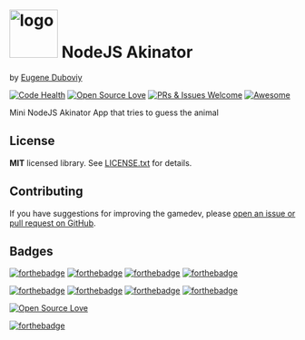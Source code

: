 <h1><img src="https://raw.githubusercontent.com/duboviy/gamedev/master/logo.png" height=85 alt="logo" title="logo"> NodeJS Akinator</h1>

by [Eugene Duboviy](https://duboviy.github.io/)

[![Code Health](https://landscape.io/github/duboviy/gamedev/master/landscape.svg?style=flat)](https://landscape.io/github/duboviy/gamedev/master) [![Open Source Love](https://badges.frapsoft.com/os/mit/mit.svg?v=102)](https://github.com/duboviy/gamedev/) [![PRs & Issues Welcome](https://img.shields.io/badge/PRs%20&%20Issues-welcome-brightgreen.svg)](https://github.com/duboviy/gamedev/pulls) [![Awesome](https://cdn.rawgit.com/sindresorhus/awesome/d7305f38d29fed78fa85652e3a63e154dd8e8829/media/badge.svg)](https://github.com/duboviy/gamedev/)

Mini NodeJS Akinator App that tries to guess the animal


## License

**MIT** licensed library. See [LICENSE.txt](LICENSE.txt) for details.

## Contributing

If you have suggestions for improving the gamedev, please [open an issue or
pull request on GitHub](https://github.com/duboviy/gamedev/).

## Badges

[![forthebadge](http://forthebadge.com/images/badges/fuck-it-ship-it.svg)](https://github.com/duboviy/gamedev/)
[![forthebadge](http://forthebadge.com/images/badges/built-with-love.svg)](https://github.com/duboviy/gamedev/) [![forthebadge](http://forthebadge.com/images/badges/built-by-hipsters.svg)](https://github.com/duboviy/gamedev/) [![forthebadge](http://forthebadge.com/images/badges/built-with-swag.svg)](https://github.com/duboviy/gamedev/)

[![forthebadge](http://forthebadge.com/images/badges/powered-by-electricity.svg)](https://github.com/duboviy/gamedev/) [![forthebadge](http://forthebadge.com/images/badges/powered-by-oxygen.svg)](https://github.com/duboviy/gamedev/) [![forthebadge](http://forthebadge.com/images/badges/powered-by-water.svg)](https://github.com/duboviy/gamedev/) [![forthebadge](http://forthebadge.com/images/badges/powered-by-responsibility.svg)](https://github.com/duboviy/gamedev/)

[![Open Source Love](https://badges.frapsoft.com/os/v1/open-source.svg?v=102)](https://github.com/ellerbrock/open-source-badge/)

[![forthebadge](http://forthebadge.com/images/badges/makes-people-smile.svg)](https://github.com/duboviy/gamedev/)